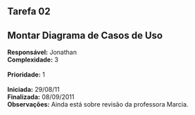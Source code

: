 ## Tarefa 02 ##

## Montar Diagrama de Casos de Uso ##

**Responsável:** Jonathan
<br>
<b>Complexidade:</b> 3<br>
<br>
<b>Prioridade:</b> 1<br>
<br>
<b>Iniciada:</b> 29/08/11<br>
<b>Finalizada:</b> 08/09/2011<br>
<b>Observações:</b> Ainda está sobre revisão da professora Marcia.